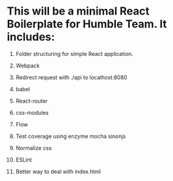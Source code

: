 # This will be a minimal React Boilerplate for Humble Team. It includes:

1. Folder structuring for simple React application.
2. Webpack
3. Redirect request with ./api to localhost:8080
4. babel
5. React-router
6. css-modules

7. Flow
8. Test coverage using enzyme mocha sinonjs
9. Normalize css
10. ESLint
11. Better way to deal with index.html
